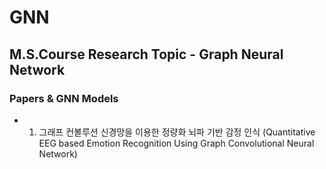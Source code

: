 # GNN
## M.S.Course Research Topic - Graph Neural Network

### Papers & GNN Models
* 1. 그래프 컨볼루션 신경망을 이용한 정량화 뇌파 기반 감정 인식 (Quantitative EEG based Emotion Recognition Using Graph Convolutional Neural Network)
